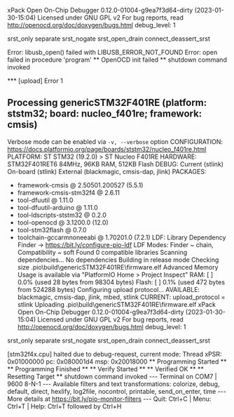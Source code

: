 xPack Open On-Chip Debugger 0.12.0-01004-g9ea7f3d64-dirty (2023-01-30-15:04)
Licensed under GNU GPL v2
For bug reports, read
        http://openocd.org/doc/doxygen/bugs.html
debug_level: 1

srst_only separate srst_nogate srst_open_drain connect_deassert_srst

Error: libusb_open() failed with LIBUSB_ERROR_NOT_FOUND
Error: open failed
in procedure 'program'
** OpenOCD init failed **
shutdown command invoked

*** [upload] Error 1

Processing genericSTM32F401RE (platform: ststm32; board: nucleo_f401re; framework: cmsis)
----------------------------------------------------------------------------------------------------------------------------------------------------------------------------------------------------------------------
Verbose mode can be enabled via `-v, --verbose` option
CONFIGURATION: https://docs.platformio.org/page/boards/ststm32/nucleo_f401re.html
PLATFORM: ST STM32 (19.2.0) > ST Nucleo F401RE
HARDWARE: STM32F401RET6 84MHz, 96KB RAM, 512KB Flash
DEBUG: Current (stlink) On-board (stlink) External (blackmagic, cmsis-dap, jlink)
PACKAGES: 
 - framework-cmsis @ 2.50501.200527 (5.5.1) 
 - framework-cmsis-stm32f4 @ 2.6.11 
 - tool-dfuutil @ 1.11.0 
 - tool-dfuutil-arduino @ 1.11.0 
 - tool-ldscripts-ststm32 @ 0.2.0 
 - tool-openocd @ 3.1200.0 (12.0) 
 - tool-stm32flash @ 0.7.0
 - toolchain-gccarmnoneeabi @ 1.70201.0 (7.2.1)
LDF: Library Dependency Finder -> https://bit.ly/configure-pio-ldf
LDF Modes: Finder ~ chain, Compatibility ~ soft
Found 0 compatible libraries
Scanning dependencies...
No dependencies
Building in release mode
Checking size .pio\build\genericSTM32F401RE\firmware.elf
Advanced Memory Usage is available via "PlatformIO Home > Project Inspect"
RAM:   [          ]   0.0% (used 28 bytes from 98304 bytes)
Flash: [          ]   0.1% (used 472 bytes from 524288 bytes)
Configuring upload protocol...
AVAILABLE: blackmagic, cmsis-dap, jlink, mbed, stlink
CURRENT: upload_protocol = stlink
Uploading .pio\build\genericSTM32F401RE\firmware.elf
xPack Open On-Chip Debugger 0.12.0-01004-g9ea7f3d64-dirty (2023-01-30-15:04)
Licensed under GNU GPL v2
For bug reports, read
        http://openocd.org/doc/doxygen/bugs.html
debug_level: 1

srst_only separate srst_nogate srst_open_drain connect_deassert_srst

[stm32f4x.cpu] halted due to debug-request, current mode: Thread 
xPSR: 0x01000000 pc: 0x080001d4 msp: 0x20018000
** Programming Started **
** Programming Finished **
** Verify Started **
** Verified OK **
** Resetting Target **
shutdown command invoked
--- Terminal on COM7 | 9600 8-N-1
--- Available filters and text transformations: colorize, debug, default, direct, hexlify, log2file, nocontrol, printable, send_on_enter, time
--- More details at https://bit.ly/pio-monitor-filters
--- Quit: Ctrl+C | Menu: Ctrl+T | Help: Ctrl+T followed by Ctrl+H

